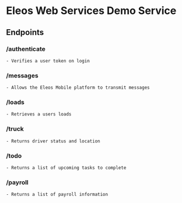 # Eleos Web Services Demo Service

## Endpoints

### /authenticate 
    - Verifies a user token on login

### /messages
    - Allows the Eleos Mobile platform to transmit messages 

### /loads
    - Retrieves a users loads

### /truck
    - Returns driver status and location

### /todo
    - Returns a list of upcoming tasks to complete

### /payroll
    - Returns a list of payroll information